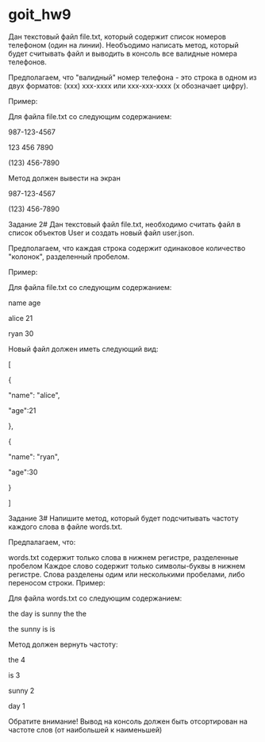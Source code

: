 # goit_hw9
Дан текстовый файл file.txt, который содержит список номеров телефоном (один на линии). Необъодимо написать метод, который будет считывать файл и выводить в консоль все валидные номера телефонов.

Предполагаем, что "валидный" номер телефона - это строка в одном из двух форматов: (xxx) xxx-xxxx или xxx-xxx-xxxx (х обозначает цифру).

Пример:

Для файла file.txt со следующим содержанием:


 

987-123-4567

123 456 7890

(123) 456-7890

 

Метод должен вывести на экран


 

987-123-4567

(123) 456-7890

 

Задание 2#
Дан текстовый файл file.txt, необходимо считать файл в список объектов User и создать новый файл user.json.

Предполагаем, что каждая строка содержит одинаковое количество "колонок", разделенный пробелом.

Пример:

Для файла file.txt со следующим содержанием:


 

name age

alice 21

ryan 30

 

Новый файл должен иметь следующий вид:


 

[

 {

 "name": "alice",

 "age":21

 },

 {

 "name": "ryan",

 "age":30

 }

]

 

Задание 3#
Напишите метод, который будет подсчитывать частоту каждого слова в файле words.txt.

Предпалагаем, что:

words.txt содержит только слова в нижнем регистре, разделенные пробелом
Каждое слово содержит только символы-буквы в нижнем регистре.
Слова разделены одим или несколькими пробелами, либо переносом строки.
Пример:

Для файла words.txt со следующим содержанием:


 

the day is sunny the the

the sunny is is

 

Метод должен вернуть частоту:


 

the 4

is 3

sunny 2

day 1

 

Обратите внимание! Вывод на консоль должен быть отсортирован на частоте слов (от наибольшей к наименьшей)
